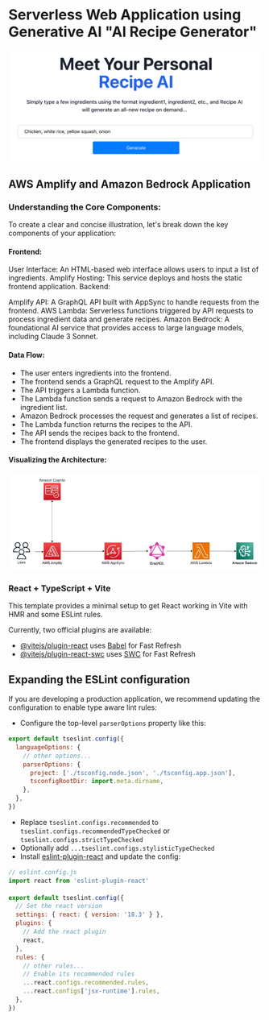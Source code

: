 # Serverless Web Application using Generative AI "AI Recipe Generator"

![Architecture Diagram](./build-serverless-app-UI.png)

## AWS Amplify and Amazon Bedrock Application

### Understanding the Core Components:

To create a clear and concise illustration, let's break down the key components of your application:

#### Frontend:

User Interface: An HTML-based web interface allows users to input a list of ingredients.
Amplify Hosting: This service deploys and hosts the static frontend application.
Backend:

Amplify API: A GraphQL API built with AppSync to handle requests from the frontend.
AWS Lambda: Serverless functions triggered by API requests to process ingredient data and generate recipes.
Amazon Bedrock: A foundational AI service that provides access to large language models, including Claude 3 Sonnet.

#### Data Flow:

- The user enters ingredients into the frontend.
- The frontend sends a GraphQL request to the Amplify API.
- The API triggers a Lambda function.
- The Lambda function sends a request to Amazon Bedrock with the ingredient list.
- Amazon Bedrock processes the request and generates a list of recipes.
- The Lambda function returns the recipes to the API.
- The API sends the recipes back to the frontend.
- The frontend displays the generated recipes to the user.

#### Visualizing the Architecture:

![Architecture Diagram](./build-serverless-app.png)

### React + TypeScript + Vite

This template provides a minimal setup to get React working in Vite with HMR and some ESLint rules.

Currently, two official plugins are available:

- [@vitejs/plugin-react](https://github.com/vitejs/vite-plugin-react/blob/main/packages/plugin-react/README.md) uses [Babel](https://babeljs.io/) for Fast Refresh
- [@vitejs/plugin-react-swc](https://github.com/vitejs/vite-plugin-react-swc) uses [SWC](https://swc.rs/) for Fast Refresh

## Expanding the ESLint configuration

If you are developing a production application, we recommend updating the configuration to enable type aware lint rules:

- Configure the top-level `parserOptions` property like this:

```js
export default tseslint.config({
  languageOptions: {
    // other options...
    parserOptions: {
      project: ['./tsconfig.node.json', './tsconfig.app.json'],
      tsconfigRootDir: import.meta.dirname,
    },
  },
})
```

- Replace `tseslint.configs.recommended` to `tseslint.configs.recommendedTypeChecked` or `tseslint.configs.strictTypeChecked`
- Optionally add `...tseslint.configs.stylisticTypeChecked`
- Install [eslint-plugin-react](https://github.com/jsx-eslint/eslint-plugin-react) and update the config:

```js
// eslint.config.js
import react from 'eslint-plugin-react'

export default tseslint.config({
  // Set the react version
  settings: { react: { version: '18.3' } },
  plugins: {
    // Add the react plugin
    react,
  },
  rules: {
    // other rules...
    // Enable its recommended rules
    ...react.configs.recommended.rules,
    ...react.configs['jsx-runtime'].rules,
  },
})
```
